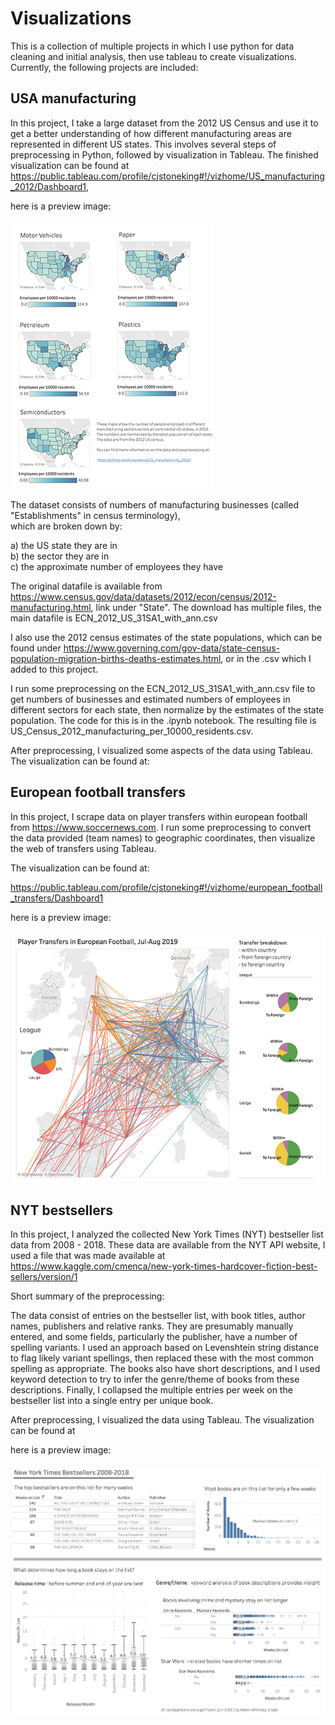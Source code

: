 # Visualizations


This is a collection of multiple projects in which I use python for data cleaning and initial analysis, then use tableau to create
visualizations. Currently, the following projects are included: 

## USA manufacturing

In this project, I take a large dataset from the 2012 US Census and use it to get a better understanding of how different manufacturing areas are represented in different US states. This involves several steps of preprocessing in Python, followed by visualization in Tableau.  The finished visualization can be found at https://public.tableau.com/profile/cjstoneking#!/vizhome/US_manufacturing_2012/Dashboard1, 

here is a preview image:

![tableau_USA_manufacturing](USA_manufacturing/usa_manufacturing_small.png?raw=true)



The dataset consists of numbers of manufacturing businesses (called "Establishments" in census terminology),  
which are broken down by:  

a) the US state they are in\
b) the sector they are in\
c) the approximate number of employees they have

The original datafile is available from https://www.census.gov/data/datasets/2012/econ/census/2012-manufacturing.html, link under "State". The download has multiple files, the main datafile is ECN_2012_US_31SA1_with_ann.csv

I also use the 2012 census estimates of the state populations, which can be found under https://www.governing.com/gov-data/state-census-population-migration-births-deaths-estimates.html, or in the .csv which I added to this project.

I run some preprocessing on the ECN_2012_US_31SA1_with_ann.csv file to get numbers of businesses and estimated numbers of employees in different sectors for each state, then normalize by the estimates of the state population. The code for this is in the .ipynb notebook. The resulting file is US_Census_2012_manufacturing_per_10000_residents.csv.  

After preprocessing, I visualized some aspects of the data using Tableau. The visualization can be found at:  





## European football transfers

In this project, I scrape data on player transfers within european football from https://www.soccernews.com.
I run some preprocessing to convert the data provided (team names) to geographic coordinates, then visualize the web of transfers using Tableau.

The visualization can be found at:

https://public.tableau.com/profile/cjstoneking#!/vizhome/european_football_transfers/Dashboard1

here is a preview image:

![tableau_euro_football](european_football_transfers/euro_football_small.png?raw=true)



## NYT bestsellers

In this project, I analyzed the collected New York Times (NYT) bestseller list data from 2008 - 2018. These data are available from the NYT API website, I used a file that was made available at https://www.kaggle.com/cmenca/new-york-times-hardcover-fiction-best-sellers/version/1

Short summary of the preprocessing:

The data consist of entries on the bestseller list, with book titles, author names, publishers and relative ranks. They are presumably manually entered, and some fields, particularly the publisher, have a number of spelling variants. I used an approach based on Levenshtein string distance to flag likely variant spellings, then replaced these with the most common spelling as appropriate. 
The books also have short descriptions, and I used keyword detection to try to infer the genre/theme of books from these descriptions. 
Finally, I collapsed the multiple entries per week on the bestseller list into a single entry per unique book.

After preprocessing, I visualized the data using Tableau. The visualization can be found at 

here is a preview image:


![tableau_euro_football](NYT_bestsellers/NYT_bestsellers_image.png?raw=true)
